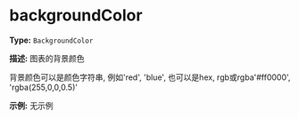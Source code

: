 # backgroundColor

**Type:** `BackgroundColor`

**描述:**
图表的背景颜色
  
  背景颜色可以是颜色字符串, 例如'red', 'blue', 也可以是hex, rgb或rgba'#ff0000', 'rgba(255,0,0,0.5)'

**示例:**
无示例


